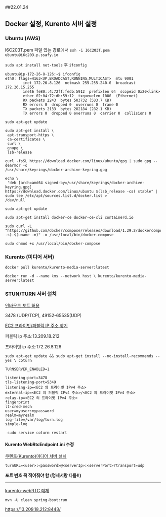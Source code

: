 ##22.01.24
## Docker 설정, Kurento 서버 설정

### Ubuntu (AWS)

I6C203T.pem 파일 있는 경로에서 `ssh -i I6C203T.pem ubuntu@i6c203.p.ssafy.io`

`sudo apt install net-tools` 후  `ifconfig`

```
ubuntu@ip-172-26-8-126:~$ ifconfig
eth0: flags=4163<UP,BROADCAST,RUNNING,MULTICAST>  mtu 9001
        inet 172.26.8.126  netmask 255.255.240.0  broadcast 172.26.15.255
        inet6 fe80::4:72ff:fedb:5912  prefixlen 64  scopeid 0x20<link>
        ether 02:04:72:db:59:12  txqueuelen 1000  (Ethernet)
        RX packets 2243  bytes 503732 (503.7 KB)
        RX errors 0  dropped 0  overruns 0  frame 0
        TX packets 2133  bytes 282184 (282.1 KB)
        TX errors 0  dropped 0 overruns 0  carrier 0  collisions 0
```

```shell
sudo apt-get update

sudo apt-get install \
 apt-transport-https \
 ca-certificates \
 curl \
 gnupg \
 lsb-release
 
curl -fsSL https://download.docker.com/linux/ubuntu/gpg | sudo gpg --dearmor -o
/usr/share/keyrings/docker-archive-keyring.gpg

echo \
 "deb [arch=amd64 signed-by=/usr/share/keyrings/docker-archive-keyring.gpg]
https://download.docker.com/linux/ubuntu $(lsb_release -cs) stable" | sudo tee /etc/apt/sources.list.d/docker.list >
/dev/null

sudo apt-get update

sudo apt-get install docker-ce docker-ce-cli containerd.io

sudo curl -L "https://github.com/docker/compose/releases/download/1.29.2/dockercompose-$(uname -s)-$(uname -m)" -o /usr/local/bin/docker-compose

sudo chmod +x /usr/local/bin/docker-compose

```


### Kurento (미디어 서버)

 ```shell
docker pull kurento/kurento-media-server:latest

docker run -d --name kms --network host \ kurento/kurento-media-server:latest
 ```



### STUN/TURN 서버 설치

[인바운드 포트 허용 ](https://archijude.tistory.com/392)

3478 (UDP/TCP), 49152-65535(UDP)


[EC2 프라이빗/퍼블릭 IP 주소 찾기](https://www.cyberciti.biz/faq/how-to-find-public-ip-address-aws-ec2-or-lightsail-vm/)

퍼블릭 ip 주소:13.209.18.212

프라이빗 ip 주소:172.26.8.126

```shell
sudo apt-get update && sudo apt-get install --no-install-recommends --yes \ coturn
```

`TURNSERVER_ENABLED=1`

```shell
listening-port=3478
tls-listening-port=5349
listening-ip=<EC2 의 프라이빗 IPv4 주소>
external-ip=<EC2 의 퍼블릭 IPv4 주소>/<EC2 의 프라이빗 IPv4 주소>
relay-ip=<EC2 의 프라이빗 IPv4 주소>
fingerprint
lt-cred-mech
user=myuser:mypassword
realm=myrealm
log-file=/var/log/turn.log
simple-log
```

` sudo service coturn restart`


#### Kurento WebRtcEndpoint.ini 수정 

[쿠렌토(Kurento)미디어 서버 설치](https://ilovephp.tistory.com/entry/쿠렌토Kurento미디어-서버-설치-javascript-클라이언트-연동-1)

```shell
turnURL=<user>:<password>@<serverIp>:<serverPort>?transport=udp
```

**포트 번호 꼭 적어줘야 함 (명세서랑 다름!!)**

-----

[kurento-webRTC 예제](https://github.com/Kurento/kurento-tutorial-java)

`mvn -U clean spring-boot:run`

https://13.209.18.212:8443/  
